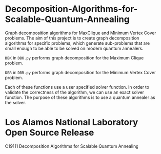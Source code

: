 # Decomposition-Algorithms-for-Scalable-Quantum-Annealing
Graph decomposition algorithms for MaxClique and Minimum Vertex Cover problems. The aim of this project is to create graph decomposition algorithms for specific problems, which generate sub-problems that are small enough to be able to be solved on modern quantum annealers. 

```DBK``` in ```DBK.py``` performs graph decomposition for the Maximum Clique problem. 

```DBR``` in ```DBR.py``` performs graph decomposition for the Minimum Vertex Cover problem. 

Each of these functions use a user specified solver function. In order to validate the correctness of the algorithm, we can use an exact solver function. The purpose of these algorithms is to use a quantum annealer as the solver. 

# Los Alamos National Laboratory Open Source Release
C19111 Decomposition Algorithms for Scalable Quantum Annealing

